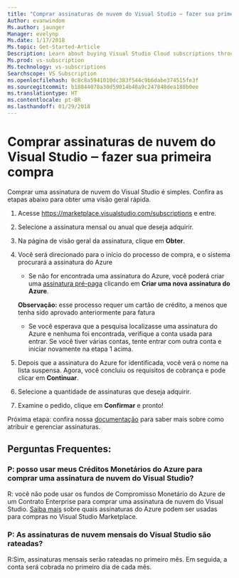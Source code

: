 ```yaml
---
title: "Comprar assinaturas de nuvem do Visual Studio ‒ fazer sua primeira compra"
Author: evanwindom
Ms.author: jaunger
Manager: evelynp
Ms.date: 1/17/2018
Ms.topic: Get-Started-Article
Description: Learn about buying Visual Studio Cloud subscriptions through Visual Studio Marketplace
Ms.prod: vs-subscription
Ms.technology: vs-subscriptions
Searchscope: VS Subscription
ms.openlocfilehash: 0c8c8a5941010dc383f544c9b6dabe374515fe3f
ms.sourcegitcommit: b18844078a30d59014b48a9c247848dea188b0ee
ms.translationtype: HT
ms.contentlocale: pt-BR
ms.lasthandoff: 01/29/2018
---
```

# <a name="buying-visual-studio-cloud-subscriptions---making-your-first-purchase"></a>Comprar assinaturas de nuvem do Visual Studio ‒ fazer sua primeira compra

Comprar uma assinatura de nuvem do Visual Studio é simples.  Confira as etapas abaixo para obter uma visão geral rápida.

1.  Acesse https://marketplace.visualstudio.com/subscriptions e entre.

2.  Selecione a assinatura mensal ou anual que deseja adquirir.

3.  Na página de visão geral da assinatura, clique em **Obter**.

4.  Você será direcionado para o início do processo de compra, e o sistema procurará a assinatura do Azure
    -  Se não for encontrada uma assinatura do Azure, você poderá criar uma [assinatura pré-paga](https://azure.microsoft.com/en-us/offers/ms-azr-0003p/) clicando em **Criar uma nova assinatura do Azure**.

    **Observação:** esse processo requer um cartão de crédito, a menos que tenha sido aprovado anteriormente para fatura
    -  Se você esperava que a pesquisa localizasse uma assinatura do Azure e nenhuma foi encontrada, verifique a conta usada para entrar.  Se você tiver várias contas, tente entrar com outra conta e iniciar novamente na etapa 1 acima.  

5.  Depois que a assinatura do Azure for identificada, você verá o nome na lista suspensa.   Agora, você concluiu os requisitos de cobrança e pode clicar em **Continuar**.

6.  Selecione a quantidade de assinaturas que deseja adquirir.

7.  Examine o pedido, clique em **Confirmar** e pronto!

Próxima etapa: confira nossa [documentação](/visualstudio/subscriptions/) para saber mais sobre como atribuir e gerenciar assinaturas.

## <a name="faq"></a>Perguntas Frequentes:
### <a name="q--can-i-use-my-azure-monetary-credits-to-purchase-a-visual-studio-cloud-subscription"></a>P: posso usar meus Créditos Monetários do Azure para comprar uma assinatura de nuvem do Visual Studio?
R: você não pode usar os fundos de Compromisso Monetário do Azure de um Contrato Enterprise para comprar uma assinatura de nuvem do Visual Studio.  [Saiba mais](/vsts/billing/faq-azure-billing#billing) sobre quais assinaturas do Azure podem ser usadas para compras no Visual Studio Marketplace.
### <a name="q--are-the-monthly-visual-studio-cloud-subscriptions-prorated"></a>P: As assinaturas de nuvem mensais do Visual Studio são rateadas?
R:Sim, assinaturas mensais serão rateadas no primeiro mês.  Em seguida, a conta será cobrada no primeiro dia de cada mês.
